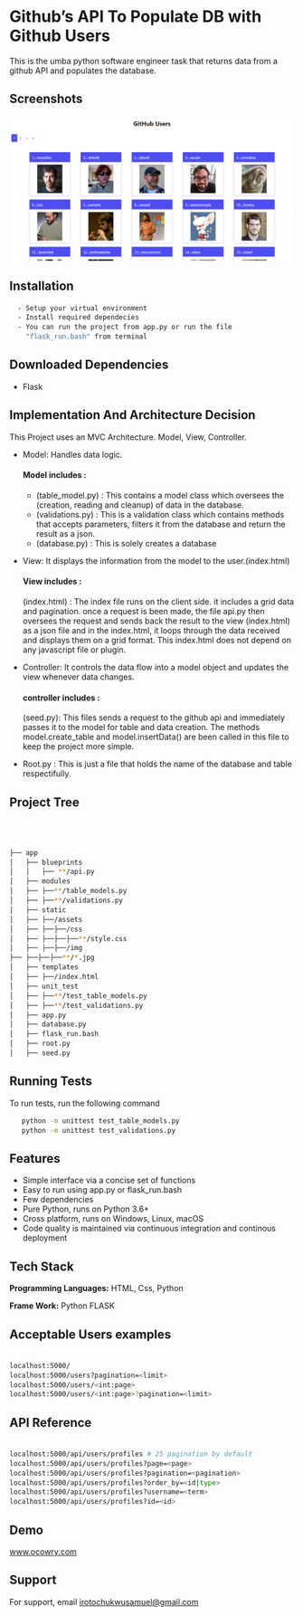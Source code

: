
# Github’s API To Populate DB with Github Users

This is the umba python software engineer task that returns data from a github API and populates the database.


## Screenshots

![alt text](https://github.com/Irotochukwusamuel/umba_python_software_task/blob/master/static/assets/img/sample.png?raw=true)


## Installation

```bash
  - Setup your virtual environment
  - Install required dependecies
  - You can run the project from app.py or run the file
    "flask_run.bash" from terminal
```
    
## Downloaded Dependencies

- Flask

## Implementation And Architecture Decision

This Project uses an MVC Architecture. Model, View, Controller. 
- Model: Handles data logic. 
  #### Model includes :
  - (table_model.py) : This contains a model class which oversees the (creation, reading and cleanup) of data in the database.
  - (validations.py) : This is a validation class which contains methods that accepts parameters, filters it from the database and return the result as a json. 
  - (database.py) : This is solely  creates a database
- View: It displays the information from the model to the user.(index.html)
  #### View includes :
  (index.html) : The index file runs on the client side. it includes a grid data and pagination. once a request is been made, the file api.py then oversees the request and sends back the
  result to the view (index.html) as a json file and in the index.html, it loops through the data received and displays them on a grid format. This index.html does not depend on any javascript file or plugin. 

- Controller: It controls the data flow into a model object and updates the view whenever data changes. 
    #### controller includes :

    (seed.py): This files sends a request to the github api and immediately passes it to the model for table and data creation.
    The methods model.create_table and model.insertData() are been called in this file to keep the project more simple.

 - Root.py :
    This is just a file that holds the name of the database and table respectifully.


## Project Tree

```bash



├── app
│   ├── blueprints
│   │   ├── **/api.py
│   ├── modules
│   ├── ├──**/table_models.py
│   ├── ├──**/validations.py
│   ├── static
│   ├── ├──/assets
│   ├── ├──├──/css
│   ├── ├──├──├──**/style.css
│   ├── ├──├──/img
├── ├──├──├──**/*.jpg
│   ├── templates
│   ├── ├──/index.html
│   ├── unit_test
│   ├── ├──**/test_table_models.py
│   ├── ├──**/test_validations.py
│   ├── app.py
│   ├── database.py
│   ├── flask_run.bash
│   ├── root.py
│   ├── seed.py
```
## Running Tests

To run tests, run the following command

```bash
   python -m unittest test_table_models.py 
   python -m unittest test_validations.py 
```


## Features

- Simple interface via a concise set of functions
- Easy to run using app.py or flask_run.bash
- Few dependencies 
- Pure Python, runs on Python 3.6+
- Cross platform, runs on Windows, Linux, macOS
- Code quality is maintained via continuous integration and continous deployment

## Tech Stack

**Programming Languages:** HTML, Css, Python

**Frame Work:** Python FLASK



## Acceptable Users examples

```bash

localhost:5000/ 
localhost:5000/users?pagination=<limit>
localhost:5000/users/<int:page>
localhost:5000/users/<int:page>?pagination=<limit>

```
    
##  API Reference

```bash

localhost:5000/api/users/profiles # 25 pagination by default
localhost:5000/api/users/profiles?page=<page>
localhost:5000/api/users/profiles?pagination=<pagination>
localhost:5000/api/users/profiles?order_by=<id|type>
localhost:5000/api/users/profiles?username=<term>
localhost:5000/api/users/profiles?id=<id>

```
## Demo

www.ocowry.com 


## Support

For support, email irotochukwusamuel@gmail.com

